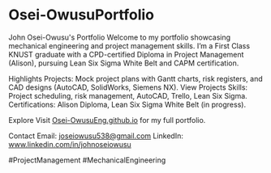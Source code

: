# Osei-OwusuPortfolio

John Osei-Owusu's Portfolio
Welcome to my portfolio showcasing mechanical engineering and project management skills. I’m a First Class KNUST graduate with a CPD-certified Diploma in Project Management (Alison), pursuing Lean Six Sigma White Belt and CAPM certification.

Highlights
Projects: Mock project plans with Gantt charts, risk registers, and CAD designs (AutoCAD, SolidWorks, Siemens NX). View Projects
Skills: Project scheduling, risk management, AutoCAD, Trello, Lean Six Sigma.
Certifications: Alison Diploma, Lean Six Sigma White Belt (in progress).

Explore
Visit [Osei-OwusuEng.github.io](https://osei-owusueng.github.io/Osei-OwusuPortfolio/) for my full portfolio.

Contact
Email: joseiowusu538@gmail.com
LinkedIn: www.linkedin.com/in/johnoseiowusu

#ProjectManagement #MechanicalEngineering

